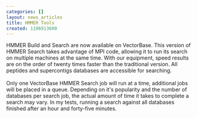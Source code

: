 ```yaml
---
categories: []
layout: news_articles
title: HMMER Tools
created: 1196913600
---
```

HMMER Build and Search are now available on VectorBase. This version of HMMER Search takes advantage of MPI code, allowing it to run its search on multiple machines at the same time. With our equipment, speed results are on the order of twenty times faster than the traditional version. All peptides and supercontigs databases are accessible for searching.
<br/><br/>
Only one VectorBase HMMER Search job will run at a time, additional jobs will be placed in a queue. Depending on it's popularity and the number of databases per search job, the actual amount of time it takes to complete a search may vary. In my tests, running a search against all databases finished after an hour and forty-five minutes.
